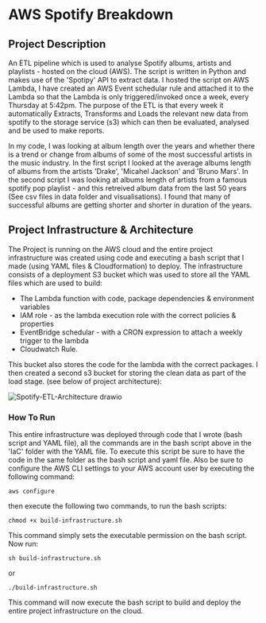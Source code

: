 # AWS Spotify Breakdown

## Project Description
An ETL pipeline which is used to analyse Spotify albums, artists and playlists - hosted on the cloud (AWS). The script is written in Python and makes use of the 'Spotipy' API to extract data. I hosted the script on AWS Lambda, I have created an AWS Event schedular rule and attached it to the Lambda so that the Lambda is only triggered/invoked once a week, every Thursday at 5:42pm. The purpose of the ETL is that every week it automatically Extracts, Transforms and Loads the relevant new data from spotify to the storage service (s3) which can then be evaluated, analysed and be used to make reports. 

In my code, I was looking at album length over the years and whether there is a trend or change from albums of some of the most successful artists in the music industry. In the first script I looked at the average albums length of albums from the artists 'Drake', 'Micahel Jackson' and 'Bruno Mars'. In the second script I was looking at albums length of artists from a famous spotify pop playlist - and this retreived album data from the last 50 years (See csv files in data folder and visualisations). I found that many of successful albums are getting shorter and shorter in duration of the years.

## Project Infrastructure & Architecture
The Project is running on the AWS cloud and the entire project infrastructure was created using code and executing a bash script that I made (using YAML files & Cloudformation) to deploy. The infrastructure consists of a deployment S3 bucket which was used to store all the YAML files which are used to build:
* The Lambda function with code, package dependencies & environment variables
* IAM role - as the lambda execution role with the correct policies & properties
* EventBridge schedular - with a CRON expression to attach a weekly trigger to the lambda
* Cloudwatch Rule.

This bucket also stores the code for the lambda with the correct packages. I then created a second s3 bucket for storing the clean data as part of the load stage. (see below of project architecture):

![Spotify-ETL-Architecture drawio](https://github.com/hassan848/AWS-spotify-breakdown/assets/72468804/78a72032-dcb9-4d52-9600-42027cab5abe)

### How To Run

This entire infrastructure was deployed through code that I wrote (bash script and YAML file), all the commands are in the bash script above in the 'IaC' folder with the YAML file. To execute this script be sure to have the code in the same folder as the bash script and yaml file. Also be sure to configure the AWS CLI settings to your AWS account user by executing the following command:

```
aws configure
```
then execute the following two commands, to run the bash scripts:

```
chmod +x build-infrastructure.sh
```
This command simply sets the executable permission on the bash script. Now run:
```
sh build-infrastructure.sh
```
or
```
./build-infrastructure.sh
```
This command will now execute the bash script to build and deploy the entire project infrastructure on the cloud.
